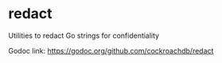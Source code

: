 # redact
Utilities to redact Go strings for confidentiality

Godoc link: https://godoc.org/github.com/cockroachdb/redact

